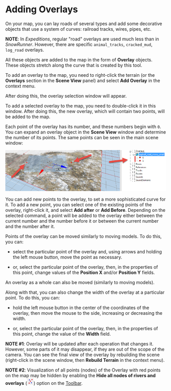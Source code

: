 # Adding Overlays

On your map, you can lay roads of several types and add some decorative objects that use a system of curves: railroad tracks, wires, pipes, etc.

**NOTE**: In *Expeditions*, regular "road" overlays are used much less than in *SnowRunner*. However, there are specific `animal_tracks`, `cracked_mud`, `log_road` overlays.

All these objects are added to the map in the form of **Overlay** objects. These objects stretch along the curve that is created by this tool.

To add an overlay to the map, you need to right-click the terrain (or the **Overlays** section in the **Scene View** panel) and select **Add Overlay** in the context menu.

After doing this, the overlay selection window will appear.

To add a selected overlay to the map, you need to double-click it in this window. After doing this, the new overlay, which will contain two points, will be added to the map.

Each point of the overlay has its number, and these numbers begin with `0`. You can expand an overlay object in the **Scene View** window and determine the number of its points. The same points can be seen in the main scene window:

![](./media/image106.png)

You can add new points to the overlay, to set a more sophisticated curve for it. To add a new point, you can select one of the existing points of the overlay, right-click it, and select **Add after** or **Add Before**. Depending on the selected command, a point will be added to the overlay either between the current number and the number before it or between the current number and the number after it.

Points of the overlay can be moved similarly to moving models. To do this, you can:

-   select the particular point of the overlay and, using arrows and holding the left mouse button, move the point as necessary.

-   or, select the particular point of the overlay, then, in the properties of this point, change values of the **Position X** and/or **Position Y** fields.

An overlay as a whole can also be moved (similarly to moving models).

Along with that, you can also change the width of the overlay at a particular point. To do this, you can:

-   hold the left mouse button in the center of the coordinates of the overlay, then move the mouse to the side, increasing or decreasing the width.

-   or, select the particular point of the overlay, then, in the properties of this point, change the value of the **Width** field.

**NOTE #1**: Overlay will be updated after each operation that changes it. However, some parts of it may disappear, if they are out of the scope of the camera. You can see the final view of the overlay by rebuilding the scene (right-click in the scene window, then **Rebuild Terrain** in the context menu).

**NOTE #2**: Visualization of all points (nodes) of the Overlay with red points on the map may be hidden by enabling the **Hide all nodes of rivers and overlays** (![](./media/image37.png)) option on the [Toolbar](./../../getting_started/ui_overview/toolbar_buttons.md).

